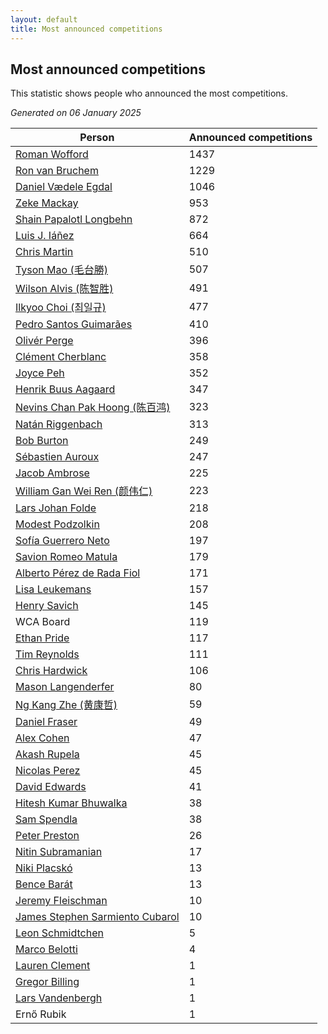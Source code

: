 ```yaml
---
layout: default
title: Most announced competitions
---
```

## Most announced competitions
This statistic shows people who announced the most competitions.

*Generated on 06 January 2025*

| Person | Announced competitions |
| --- | --- |
| [Roman Wofford](https://www.worldcubeassociation.org/persons/2017WOFF01) | 1437 |
| [Ron van Bruchem](https://www.worldcubeassociation.org/persons/2003BRUC01) | 1229 |
| [Daniel Vædele Egdal](https://www.worldcubeassociation.org/persons/2013EGDA01) | 1046 |
| [Zeke Mackay](https://www.worldcubeassociation.org/persons/2015MACK06) | 953 |
| [Shain Papalotl Longbehn](https://www.worldcubeassociation.org/persons/2020LONG05) | 872 |
| [Luis J. Iáñez](https://www.worldcubeassociation.org/persons/2009PARE02) | 664 |
| [Chris Martin](https://www.worldcubeassociation.org/persons/2013MART03) | 510 |
| [Tyson Mao (毛台勝)](https://www.worldcubeassociation.org/persons/2004MAOT02) | 507 |
| [Wilson Alvis (陈智胜)](https://www.worldcubeassociation.org/persons/2011ALVI01) | 491 |
| [Ilkyoo Choi (최일규)](https://www.worldcubeassociation.org/persons/2008CHOI04) | 477 |
| [Pedro Santos Guimarães](https://www.worldcubeassociation.org/persons/2007GUIM01) | 410 |
| [Olivér Perge](https://www.worldcubeassociation.org/persons/2007PERG01) | 396 |
| [Clément Cherblanc](https://www.worldcubeassociation.org/persons/2014CHER05) | 358 |
| [Joyce Peh](https://www.worldcubeassociation.org/persons/2017PEHJ01) | 352 |
| [Henrik Buus Aagaard](https://www.worldcubeassociation.org/persons/2006BUUS01) | 347 |
| [Nevins Chan Pak Hoong (陈百鸿)](https://www.worldcubeassociation.org/persons/2010CHAN20) | 323 |
| [Natán Riggenbach](https://www.worldcubeassociation.org/persons/2011RIGG03) | 313 |
| [Bob Burton](https://www.worldcubeassociation.org/persons/2003BURT01) | 249 |
| [Sébastien Auroux](https://www.worldcubeassociation.org/persons/2008AURO01) | 247 |
| [Jacob Ambrose](https://www.worldcubeassociation.org/persons/2010AMBR01) | 225 |
| [William Gan Wei Ren (颜伟仁)](https://www.worldcubeassociation.org/persons/2014RENW01) | 223 |
| [Lars Johan Folde](https://www.worldcubeassociation.org/persons/2018FOLD01) | 218 |
| [Modest Podzolkin](https://www.worldcubeassociation.org/persons/2017PODZ01) | 208 |
| [Sofía Guerrero Neto](https://www.worldcubeassociation.org/persons/2017NETO02) | 197 |
| [Savion Romeo Matula](https://www.worldcubeassociation.org/persons/2019MATU03) | 179 |
| [Alberto Pérez de Rada Fiol](https://www.worldcubeassociation.org/persons/2011FIOL01) | 171 |
| [Lisa Leukemans](https://www.worldcubeassociation.org/persons/2021LEUK01) | 157 |
| [Henry Savich](https://www.worldcubeassociation.org/persons/2013SAVI01) | 145 |
| WCA Board | 119 |
| [Ethan Pride](https://www.worldcubeassociation.org/persons/2014PRID01) | 117 |
| [Tim Reynolds](https://www.worldcubeassociation.org/persons/2005REYN01) | 111 |
| [Chris Hardwick](https://www.worldcubeassociation.org/persons/2003HARD01) | 106 |
| [Mason Langenderfer](https://www.worldcubeassociation.org/persons/2013LANG03) | 80 |
| [Ng Kang Zhe (黄康哲)](https://www.worldcubeassociation.org/persons/2016KANG02) | 59 |
| [Daniel Fraser](https://www.worldcubeassociation.org/persons/2020FRAS02) | 49 |
| [Alex Cohen](https://www.worldcubeassociation.org/persons/2015COHE02) | 47 |
| [Akash Rupela](https://www.worldcubeassociation.org/persons/2012RUPE01) | 45 |
| [Nicolas Perez](https://www.worldcubeassociation.org/persons/2017WEST04) | 45 |
| [David Edwards](https://www.worldcubeassociation.org/persons/2010EDWA02) | 41 |
| [Hitesh Kumar Bhuwalka](https://www.worldcubeassociation.org/persons/2022BHUW01) | 38 |
| [Sam Spendla](https://www.worldcubeassociation.org/persons/2015SPEN01) | 38 |
| [Peter Preston](https://www.worldcubeassociation.org/persons/2017PRES02) | 26 |
| [Nitin Subramanian](https://www.worldcubeassociation.org/persons/2014SUBR04) | 17 |
| [Niki Placskó](https://www.worldcubeassociation.org/persons/2008PLAC01) | 13 |
| [Bence Barát](https://www.worldcubeassociation.org/persons/2008BARA01) | 13 |
| [Jeremy Fleischman](https://www.worldcubeassociation.org/persons/2005FLEI01) | 10 |
| [James Stephen Sarmiento Cubarol](https://www.worldcubeassociation.org/persons/2016CUBA02) | 10 |
| [Leon Schmidtchen](https://www.worldcubeassociation.org/persons/2010SCHM01) | 5 |
| [Marco Belotti](https://www.worldcubeassociation.org/persons/2010BELO01) | 4 |
| [Lauren Clement](https://www.worldcubeassociation.org/persons/2013KLEM01) | 1 |
| [Gregor Billing](https://www.worldcubeassociation.org/persons/2012BILL01) | 1 |
| [Lars Vandenbergh](https://www.worldcubeassociation.org/persons/2003VAND01) | 1 |
| Ernő Rubik | 1 |
